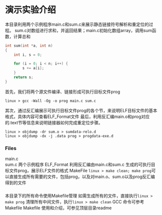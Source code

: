 # 演示实验介绍
本目录利用两个示例程序main.c和sum.c来展示静态链接符号解析和重定位的过程。
sum.c对数组进行求和，并返回结果；main.c初始化数组array，调用sum函数，计算总和 
```c
int sum(int *a, int n)
{
    int i, s = 0;
    
    for (i = 0; i < n; i++) { 
        s += a[i];
    }
    return s;
}
```


首先，我们将两个源文件编译、链接形成可执行目标文件prog
```shell
linux > gcc -Wall -Og -o prog main.c sum.c

```
其次，通过反汇编展示可执行目标文件prog的各个节，来说明ELF目标文件的基本格式，具体内容可查看ELF_Format文件
最后，利用反汇编main.o和prog对应的.text节等信息来说明链接器如何完成重定位步骤。
```shell
linux > objdump -dr sum.o > sumdata-relo.d
linux > objdump -dx -j .data prog > progdata-exe.d
```
### Files
main.c  
sum.c 两个示例程序
ELF_Format 利用反汇编由main.c和sum.c 生成的可执行目标文件prog，展示ELF文件的格式
MakeFile
`linux > make clean; make prog`可以直接生成所有需要的文件，包括prog，以及对main.o、sum.o以及prog反汇编得到的文件

### 
本目录下的所有命令使用Makefile管理
如需生成所有的文件，直接执行`linux > make prog`
清理所有中间文件，执行`linux > make clean`
GCC 命令可参考Makefile
Makefile 使用和介绍，可参见顶层目录readme
